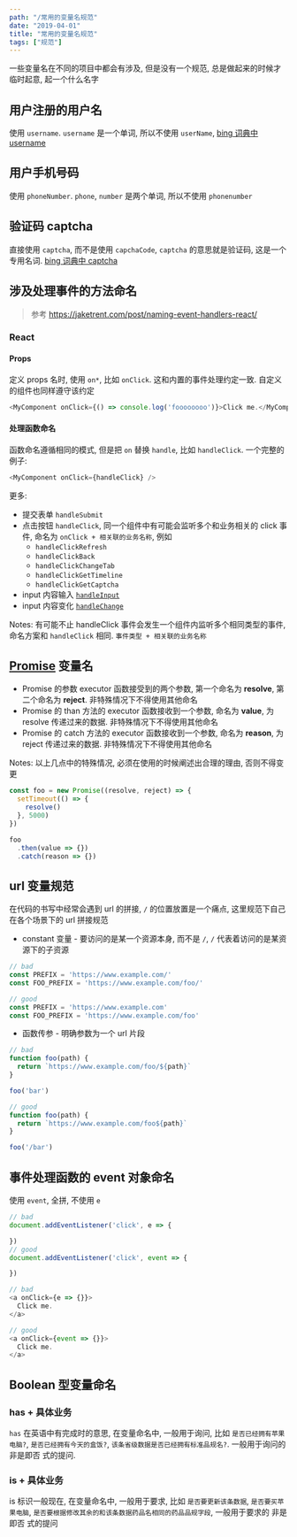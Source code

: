 ```yaml
---
path: "/常用的变量名规范"
date: "2019-04-01"
title: "常用的变量名规范"
tags: ["规范"]
---
```


一些变量名在不同的项目中都会有涉及, 但是没有一个规范, 总是做起来的时候才临时起意, 起一个什么名字

## 用户注册的用户名

使用 `username`. `username` 是一个单词, 所以不使用 `userName`, [bing 词典中 username](https://cn.bing.com/dict/search?q=username&qs=n&form=Z9LH5&sp=-1&pq=username&sc=2-8&sk=&cvid=8E5F5BD580FC41D49F6083637FC5FAC4)

## 用户手机号码

使用 `phoneNumber`. `phone`, `number` 是两个单词, 所以不使用 `phonenumber`

## 验证码 captcha

直接使用 `captcha`, 而不是使用 `capchaCode`, `captcha` 的意思就是验证码, 这是一个专用名词. [bing 词典中 captcha](https://cn.bing.com/dict/search?q=captcha&qs=n&form=Z9LH5&sp=-1&pq=captcha&sc=2-7&sk=&cvid=D822011928834B489EEC58D85D1DA17B)

## 涉及处理事件的方法命名

> 参考
> https://jaketrent.com/post/naming-event-handlers-react/
>

### React

#### Props

定义 props 名时, 使用 `on*`, 比如 `onClick`. 这和内置的事件处理约定一致. 自定义的组件也同样遵守该约定

```js
<MyComponent onClick={() => console.log('foooooooo')}>Click me.</MyComponent>
```

#### 处理函数命名

函数命名遵循相同的模式, 但是把 `on` 替换 `handle`, 比如 `handleClick`. 一个完整的例子:

```js
<MyComponent onClick={handleClick} />
```

更多:

* 提交表单 `handleSubmit`
* 点击按钮 `handleClick`, 同一个组件中有可能会监听多个和业务相关的 click 事件, 命名为 `onClick + 相关联的业务名称`, 例如
  * `handleClickRefresh`
  * `handleClickBack`
  * `handleClickChangeTab`
  * `handleClickGetTimeline`
  * `handleClickGetCaptcha`
* input 内容输入 [`handleInput`](https://developer.mozilla.org/en-US/docs/Web/API/GlobalEventHandlers/oninput)
* input 内容变化 [`handleChange`](https://developer.mozilla.org/en-US/docs/Web/API/GlobalEventHandlers/onchange)

Notes: 有可能不止 handleClick 事件会发生一个组件内监听多个相同类型的事件, 命名方案和 `handleClick` 相同. `事件类型 + 相关联的业务名称`

## [Promise][promise] 变量名

* Promise 的参数 executor 函数接受到的两个参数, 第一个命名为 **resolve**, 第二个命名为 **reject**. 非特殊情况下不得使用其他命名
* Promise 的 than 方法的 executor 函数接收到一个参数, 命名为 **value**, 为 resolve 传递过来的数据. 非特殊情况下不得使用其他命名
* Promise 的 catch 方法的 executor 函数接收到一个参数, 命名为 **reason**, 为 reject 传递过来的数据. 非特殊情况下不得使用其他命名

Notes: 以上几点中的特殊情况, 必须在使用的时候阐述出合理的理由, 否则不得变更

```js
const foo = new Promise((resolve, reject) => {
  setTimeout(() => {
    resolve()
  }, 5000)
})

foo
  .then(value => {})
  .catch(reason => {})
```

## url 变量规范

在代码的书写中经常会遇到 url 的拼接, `/` 的位置放置是一个痛点, 这里规范下自己在各个场景下的 url 拼接规范

* constant 变量 - 要访问的是某一个资源本身, 而不是 `/`, `/` 代表着访问的是某资源下的子资源

```js
// bad
const PREFIX = 'https://www.example.com/'
const FOO_PREFIX = 'https://www.example.com/foo/'

// good
const PREFIX = 'https://www.example.com'
const FOO_PREFIX = 'https://www.example.com/foo'
```

* 函数传参 - 明确参数为一个 url 片段

```js
// bad
function foo(path) {
  return `https://www.example.com/foo/${path}`
}

foo('bar')

// good
function foo(path) {
  return `https://www.example.com/foo${path}`
}

foo('/bar')
```

## 事件处理函数的 event 对象命名

使用 `event`, 全拼, 不使用 `e`

```js
// bad
document.addEventListener('click', e => {

})
// good
document.addEventListener('click', event => {

})
```

```js
// bad
<a onClick={e => {}}>
  Click me.
</a>

// good
<a onClick={event => {}}>
  Click me.
</a>
```

## Boolean 型变量命名

### has + 具体业务

`has` 在英语中有完成时的意思, 在变量命名中, 一般用于询问, 比如 `是否已经拥有苹果电脑?`, `是否已经拥有今天的盒饭?`, `该条省级数据是否已经拥有标准品规名?`. 一般用于询问的 非是即否 式的提问.

### is + 具体业务

is 标识一般现在, 在变量命名中, 一般用于要求, 比如 `是否要更新该条数据`, `是否要买苹果电脑`, `是否要根据修改其余的和该条数据药品名相同的药品品规字段`, 一般用于要求的 非是即否 式的提问

[promise]: https://developer.mozilla.org/en-US/docs/Web/JavaScript/Reference/Global_Objects/Promise
